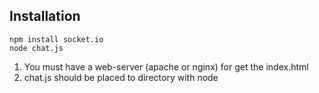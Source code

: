 Installation
-----------

    npm install socket.io
	node chat.js
	
1. You must have a web-server (apache or nginx) for get the index.html
2. chat.js should be placed to directory with node

